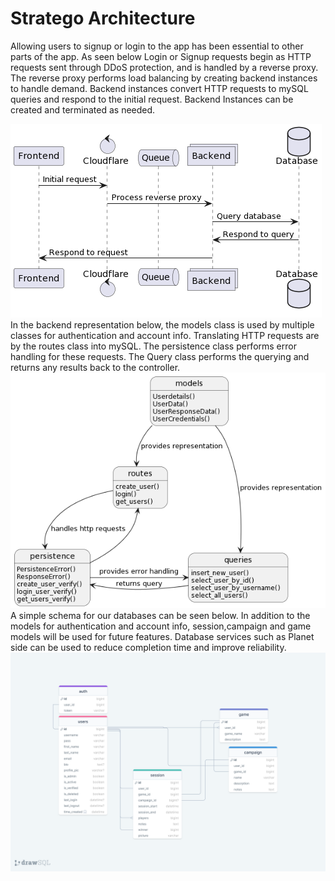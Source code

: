 # Stratego Architecture
Allowing users to signup or login to the app has been essential to other parts of the app. 
As seen below Login or Signup requests begin as HTTP requests sent through DDoS protection, and is handled by a reverse proxy.
The reverse proxy performs load balancing by creating backend instances to handle demand. Backend instances convert HTTP requests to mySQL queries and respond to the initial request.
Backend Instances can be created and terminated as needed.

![Sequence UML](doc/images/SeqUML.png)
In the backend representation below, the models class is used by multiple classes for authentication and account info.
Translating HTTP requests are by the routes class into mySQL. The persistence class performs error handling for these requests. 
The Query class performs the querying and returns any results back to the controller.
![Class UML](doc/images/ClassUML1.png)
A simple schema for our databases can be seen below. In addition to the models for authentication and account info, session,campaign and game models will be used for future features.
Database services such as Planet side can be used to reduce completion time and improve reliability.
![Entity Relationship Diagram](doc/images/ERD.png)